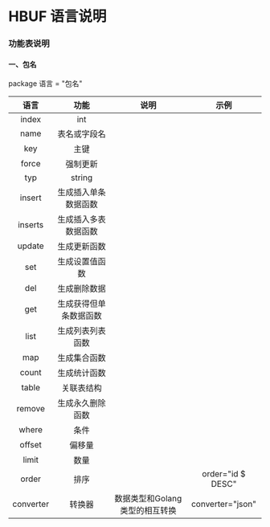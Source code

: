 # HBUF 语言说明

### 功能表说明

#### 一、包名

package 语言 = "包名"

|    语言     |     功能      |         说明          |        示例        |
|:---------:|:-----------:|:-------------------:|:----------------:|
|   index   |     int     |                     ||
|   name    |   表名或字段名    |||
|    key    |     主键      |||
|   force   |    强制更新     |||
|    typ    |   string    |||
|  insert   | 生成插入单条数据函数  |||
|  inserts  | 生成插入多表数据函数  |||
|  update   |   生成更新函数    |||
|    set    |   生成设置值函数   |||
|    del    |   生成删除数据    |||
|    get    | 生成获得但单条数据函数 |||
|   list    |  生成列表列表函数   |||
|    map    |   生成集合函数    |||
|   count   |   生成统计函数    |||
|   table   |    关联表结构    |||
|  remove   |  生成永久删除函数   |||
|   where   |     条件      |||
|  offset   |     偏移量     |||
|   limit   |     数量      |||
|   order   |     排序      ||  order="id $ DESC"  |
| converter |     转换器     | 数据类型和Golang 类型的相互转换 | converter="json" |
